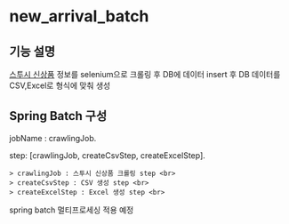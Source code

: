 # new_arrival_batch

## 기능 설명
[스투시 신상품](https://www.stussy.co.kr/collections/new-arrivals) 정보를  selenium으로 크롤링 후 DB에 데이터 insert 후 DB 데이터를 CSV,Excel로 형식에 맞춰 생성

## Spring Batch 구성
 jobName : crawlingJob. 
 
 step: [crawlingJob, createCsvStep, createExcelStep]. 
 
    > crawlingJob : 스투시 신상품 크롤링 step <br>
    > createCsvStep : CSV 생성 step <br>
    > createExcelStep : Excel 생성 step <br>

spring batch 멀티프로세싱 적용 예정

